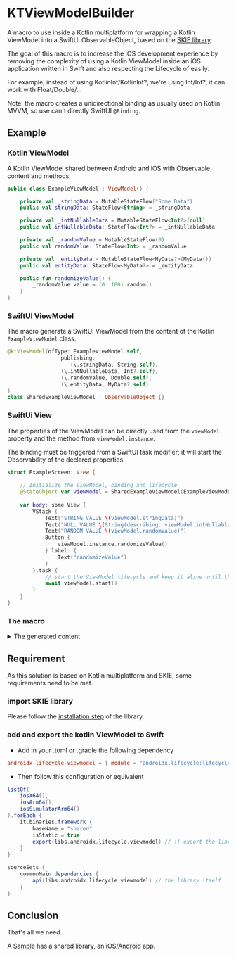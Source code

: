# KTViewModelBuilder
A macro to use inside a Kotlin multiplatform for wrapping a Kotlin ViewModel into a SwiftUI ObservableObject, based on the [SKIE library](https://skie.touchlab.co/).

The goal of this macro is to increase the iOS development experience by removing the complexity of using a Kotlin ViewModel inside an iOS application written in Swift and also respecting the Lifecycle of easily.

For example, instead of using KotlinInt/KotlinInt?, we're using Int/Int?, it can work with Float/Double/...

Note: the macro creates a unidirectional binding as usually used on Kotlin MVVM, so use can't directly SwiftUI `@Binding`.

## Example

### Kotlin ViewModel

A Kotlin ViewModel shared between Android and iOS with Observable content and methods.

```kotlin
public class ExampleViewModel : ViewModel() {

    private val _stringData = MutableStateFlow("Some Data")
    public val stringData: StateFlow<String> = _stringData

    private val _intNullableData = MutableStateFlow<Int?>(null)
    public val intNullableData: StateFlow<Int?> = _intNullableData

    private val _randomValue = MutableStateFlow(0)
    public val randomValue: StateFlow<Int> = _randomValue

    private val _entityData = MutableStateFlow<MyData?>(MyData())
    public val entityData: StateFlow<MyData?> = _entityData

    public fun randomizeValue() {
        _randomValue.value = (0..100).random()
    }
}
```

### SwiftUI ViewModel

The macro generate a SwiftUI ViewModel from the content of the Kotlin `ExampleViewModel` class.

```swift
@ktViewModel(ofType: ExampleViewModel.self,
                 publishing:
                    (\.stringData, String.self),
                 (\.intNullableData, Int?.self),
                 (\.randomValue, Double.self),
                 (\.entityData, MyData?.self)
)
class SharedExampleViewModel : ObservableObject {}
```

### SwiftUi View

The properties of the ViewModel can be directly used from the `viewModel` property and the method from `viewModel.instance`.

The binding must be triggered from a SwiftUI task modifier; it will start the Observability of the declared properties.

```swift
struct ExampleScreen: View {
    
    // Initialize the ViewModel, binding and lifecycle
    @StateObject var viewModel = SharedExampleViewModel(ExampleViewModel())
    
    var body: some View {
        VStack {
            Text("STRING VALUE \(viewModel.stringData)")
            Text("NULL VALUE \(String(describing: viewModel.intNullableData))")
            Text("RANDOM VALUE \(viewModel.randomValue)")
            Button {
                viewModel.instance.randomizeValue()
            } label: {
                Text("randomizeValue")
            }
        }.task {
            // start the ViewModel lifecycle and keep it alive until the view disappear
            await viewModel.start()
        }
    }
}
```

### The macro
<details>
<summary>The generated content</summary>

[Sources](https://github.com/frankois944/KTViewModelBuilder/blob/main/Tests/KTViewModelBuilderTests/KTViewModelBuilderTests.swift)
```swift
@sharedViewModel(ofType: MainScreenViewModel.self,
                 publishing: 
    (\\.mainScreenUIState, MainScreenUIState.self), 
    (\\.userId, String?.self),
    (\\.intNotValue, Int.self),
    (\\.intNullValue, Int?.self)
)
class MainScreenVM: ObservableObject {}
""",
expandedSource: """
class MainScreenVM: ObservableObject {

    private let viewModelStore = ViewModelStore()

    @Published private(set) var mainScreenUIState: MainScreenUIState

    @Published private(set) var userId: String?

    @Published private(set) var intNotValue: Int

    @Published private(set) var intNullValue: Int?

    init(_ viewModel: MainScreenViewModel) {
        self.viewModelStore.put(key: "MainScreenViewModelKey", viewModel: viewModel)
        self.mainScreenUIState = viewModel.mainScreenUIState.value
        print("INIT mainScreenUIState : " + String(describing: viewModel.mainScreenUIState.value))
        self.userId = viewModel.userId.value
        print("INIT userId : " + String(describing: viewModel.userId.value))
        self.intNotValue = viewModel.intNotValue.value.intValue
        print("INIT intNotValue : " + String(describing: viewModel.intNotValue.value))
        self.intNullValue = viewModel.intNullValue.value?.intValue
        print("INIT intNullValue : " + String(describing: viewModel.intNullValue.value))
    }

    var instance: MainScreenViewModel {
        self.viewModelStore.get(key: "MainScreenViewModelKey") as! MainScreenViewModel
    }

    func start() async {
        await withTaskGroup(of: (Void).self) {
            $0.addTask { @MainActor [weak self] in
                for await value in self!.instance.mainScreenUIState where self != nil {
                    if value != self?.mainScreenUIState {
                        #if DEBUG
                        print("UPDATING mainScreenUIState : " + String(describing: value))
                        #endif
                        self?.mainScreenUIState = value
                    }
                }
            }
            $0.addTask { @MainActor [weak self] in
                for await value in self!.instance.userId where self != nil {
                    if value != self?.userId {
                        #if DEBUG
                        print("UPDATING userId : " + String(describing: value))
                        #endif
                        self?.userId = value
                    }
                }
            }
            $0.addTask { @MainActor [weak self] in
                for await value in self!.instance.intNotValue where self != nil {
                    if value.intValue != self?.intNotValue {
                        #if DEBUG
                        print("UPDATING intNotValue : " + String(describing: value))
                        #endif
                        self?.intNotValue = value.intValue
                    }
                }
            }
            $0.addTask { @MainActor [weak self] in
                for await value in self!.instance.intNullValue where self != nil {
                    if value?.intValue != self?.intNullValue {
                        #if DEBUG
                        print("UPDATING intNullValue : " + String(describing: value))
                        #endif
                        self?.intNullValue = value?.intValue
                    }
                }
            }
        }
    }

    deinit {
        self.viewModelStore.clear()
    }
}
```
</details>


## Requirement

As this solution is based on Kotlin multiplatform and SKIE, some requirements need to be met.

### import SKIE library

Please follow the [installation step](https://skie.touchlab.co/intro#installation) of the library.

### add and export the kotlin ViewModel to Swift

- Add in your .toml or .gradle the following dependency

```toml
androidx-lifecycle-viewmodel = { module = "androidx.lifecycle:lifecycle-viewmodel", version.ref = "androidx_lifecycle_version" }
```

- Then follow this configuration or equivalent

```gradle
listOf(
    iosX64(),
    iosArm64(),
    iosSimulatorArm64()
).forEach {
    it.binaries.framework {
        baseName = "shared"
        isStatic = true
        export(libs.androidx.lifecycle.viewmodel) // !! export the library for the iOS target, so it can be accessible from swift code !!
    }
}

sourceSets {
    commonMain.dependencies {
        api(libs.androidx.lifecycle.viewmodel) // the library itself
    }
}
```

## Conclusion

That's all we need. 

A [Sample](https://github.com/frankois944/KTViewModelBuilder/tree/main/Sample) has a shared library, an iOS/Android app.

